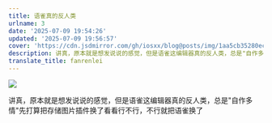 ```yaml
---
title: 语雀真的反人类
urlname: 3
date: '2025-07-09 19:54:26'
updated: '2025-07-09 19:56:57'
cover: 'https://cdn.jsdmirror.com/gh/iosxx/blog@posts/img/1aa5cb35280ec5f50fb8e3595e1cac56.jpeg'
description: 讲真，原本就是想发说说的感觉，但是语雀这编辑器真的反人类，总是"自作多情"先打算把存储图片插件换了看看行不行，不行就把语雀换了
translate_title: fanrenlei
---
```

![](https://cdn.jsdmirror.com/gh/iosxx/blog@posts/img/1aa5cb35280ec5f50fb8e3595e1cac56.jpeg)

讲真，原本就是想发说说的感觉，但是语雀这编辑器真的反人类，总是"自作多情"先打算把存储图片插件换了看看行不行，不行就把语雀换了



